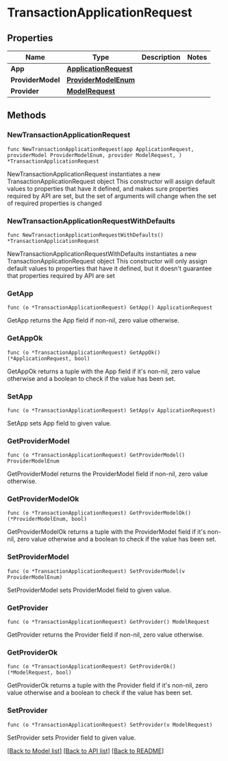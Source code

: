 # TransactionApplicationRequest

## Properties

Name | Type | Description | Notes
------------ | ------------- | ------------- | -------------
**App** | [**ApplicationRequest**](ApplicationRequest.md) |  | 
**ProviderModel** | [**ProviderModelEnum**](ProviderModelEnum.md) |  | 
**Provider** | [**ModelRequest**](ModelRequest.md) |  | 

## Methods

### NewTransactionApplicationRequest

`func NewTransactionApplicationRequest(app ApplicationRequest, providerModel ProviderModelEnum, provider ModelRequest, ) *TransactionApplicationRequest`

NewTransactionApplicationRequest instantiates a new TransactionApplicationRequest object
This constructor will assign default values to properties that have it defined,
and makes sure properties required by API are set, but the set of arguments
will change when the set of required properties is changed

### NewTransactionApplicationRequestWithDefaults

`func NewTransactionApplicationRequestWithDefaults() *TransactionApplicationRequest`

NewTransactionApplicationRequestWithDefaults instantiates a new TransactionApplicationRequest object
This constructor will only assign default values to properties that have it defined,
but it doesn't guarantee that properties required by API are set

### GetApp

`func (o *TransactionApplicationRequest) GetApp() ApplicationRequest`

GetApp returns the App field if non-nil, zero value otherwise.

### GetAppOk

`func (o *TransactionApplicationRequest) GetAppOk() (*ApplicationRequest, bool)`

GetAppOk returns a tuple with the App field if it's non-nil, zero value otherwise
and a boolean to check if the value has been set.

### SetApp

`func (o *TransactionApplicationRequest) SetApp(v ApplicationRequest)`

SetApp sets App field to given value.


### GetProviderModel

`func (o *TransactionApplicationRequest) GetProviderModel() ProviderModelEnum`

GetProviderModel returns the ProviderModel field if non-nil, zero value otherwise.

### GetProviderModelOk

`func (o *TransactionApplicationRequest) GetProviderModelOk() (*ProviderModelEnum, bool)`

GetProviderModelOk returns a tuple with the ProviderModel field if it's non-nil, zero value otherwise
and a boolean to check if the value has been set.

### SetProviderModel

`func (o *TransactionApplicationRequest) SetProviderModel(v ProviderModelEnum)`

SetProviderModel sets ProviderModel field to given value.


### GetProvider

`func (o *TransactionApplicationRequest) GetProvider() ModelRequest`

GetProvider returns the Provider field if non-nil, zero value otherwise.

### GetProviderOk

`func (o *TransactionApplicationRequest) GetProviderOk() (*ModelRequest, bool)`

GetProviderOk returns a tuple with the Provider field if it's non-nil, zero value otherwise
and a boolean to check if the value has been set.

### SetProvider

`func (o *TransactionApplicationRequest) SetProvider(v ModelRequest)`

SetProvider sets Provider field to given value.



[[Back to Model list]](../README.md#documentation-for-models) [[Back to API list]](../README.md#documentation-for-api-endpoints) [[Back to README]](../README.md)


